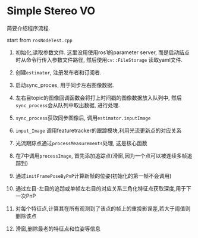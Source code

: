 # Simple Stereo VO

简要介绍程序流程.

start from `rosNodeTest.cpp`

1. 初始化,读取参数文件. 这里没用使用ros1的parameter server, 而是启动结点时从命令行传入参数文件路径, 然后使用`cv::FileStorage` 读取yaml文件.
2. 创建`estimator`, 注册发布者和订阅者.
3. 启动sync_proces, 用于同步左右图像数据.

4. 左右目topic的图像回调函数会将打上时间戳的图像数据放入队列中, 然后`sync_process`会从队列中取出数据, 进行处理.
5. `sync_process`获取同步图像后, 调用`estimator.inputImage`
6. `input_Image` 调用featuretracker的跟踪模块,利用光流更新点的对应关系

7. 光流跟踪点通过`processMeasurements`处理, 这是核心函数
8. 在7中调用`processImage`, 首先添加追踪点(滑窗,因为一个点可以被连续多帧追踪到)
9. 通过`initFramePoseByPnP`计算新帧的位姿(初始化的第一帧不会调用)
10. 通过左目-左目的追踪或单帧左右目的对应关系三角化特征点获取深度,用于下一次PnP

11. 对每个特征点,计算其在所有观测到了该点的帧上的重投影误差,若大于阈值则删除该点
12. 滑窗,删除最老的特征点和位姿等信息